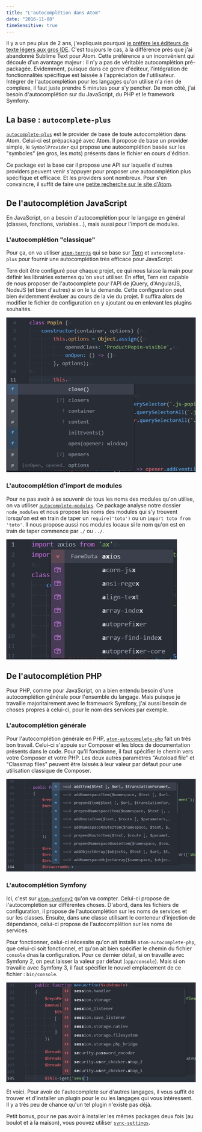```yaml
---
title: "L'autocomplétion dans Atom"
date: "2016-11-08"
timeSensitive: true
---
```


Il y a un peu plus de 2 ans, j'expliquais pourquoi [je préfère les éditeurs de
texte légers aux gros IDE](/articles/sublime-text-ide-a-la-carte/).  C'est
toujours le cas, à la différence près que j'ai abandonné Sublime Text pour
Atom. Cette préférence a un inconvénient qui découle d'un avantage majeur : il
n'y a pas de véritable autocomplétion pré-packagée. Evidemment, puisque dans ce
genre d'éditeur, l'intégration de fonctionnalités spécifique est laissée à
l'appréciation de l'utilisateur. Intégrer de l'autocomplétion pour les langages
qu'on utilise n'a rien de complexe, il faut juste prendre 5 minutes pour s'y
pencher. De mon côté, j'ai besoin d'autocomplétion sur du JavaScript, du PHP et
le framework Symfony.

## La base : `autocomplete-plus`

[`autocomplete-plus`](https://atom.io/packages/autocomplete-plus) est le
provider de base de toute autocomplétion dans Atom. Celui-ci est prépackagé
avec Atom. Il propose de base un provider simple, le `SymbolProvider` qui
propose une autocomplétion basée sur les "symboles" (en gros, les mots)
présents dans le fichier en cours d'édition.

Ce package est la base car il propose une API sur laquelle d'autres providers
peuvent venir s'appuyer pour proposer une autocomplétion plus spécifique et
efficace. Et les providers sont nombreux. Pour s'en convaincre, il suffit de
faire une [petite recherche sur le site
d'Atom](https://atom.io/packages/search?utf8=%E2%9C%93&q=autocomplete).

## De l'autocomplétion JavaScript

En JavaScript, on a besoin d'autocomplétion pour le langage en général
(classes, fonctions, variables...), mais aussi pour l'import de modules.

### L'autocomplétion "classique"

Pour ça, on va utiliser [`atom-ternjs`](https://atom.io/packages/atom-ternjs)
qui se base sur [Tern](https://github.com/ternjs/tern) et `autocomplete-plus`
pour fournir une autocomplétion très efficace pour JavaScript.

Tern doit être configuré pour chaque projet, ce qui nous laisse la main pour
définir les librairies externes qu'on veut utiliser. En effet, Tern est capable
de nous proposer de l'autocomplete pour l'API de jQuery, d'AngularJS, NodeJS
(et bien d'autres) si on le lui demande. Cette configuration peut bien
évidemment évoluer au cours de la vie du projet. Il suffira alors de modifier
le fichier de configuration en y ajoutant ou en enlevant les plugins souhaités.

![Autocomplétion dans une classe JavaScript](images/atom-ternjs-example.jpg)

### L'autocomplétion d'import de modules

Pour ne pas avoir à se souvenir de tous les noms des modules qu'on utilise, on
va utiliser
[`autocomplete-modules`](https://atom.io/packages/autocomplete-modules). Ce
package analyse notre dossier `node_modules` et nous propose les noms des
modules qui s'y trouvent lorsqu'on est en train de taper un `require('toto')`
ou un `import toto from 'toto'`. Il nous propose aussi nos modules locaux si le
nom qu'on est en train de taper commence par `./` ou `../`.

![Autocomplétion d'import de modules](images/autocomplete-modules-example.jpg)

## De l'autocomplétion PHP

Pour PHP, comme pour JavaScript, on a bien entendu besoin d'une autocomplétion
générale pour l'ensemble du langage. Mais puisque je travaille majoritairement
avec le framework Symfony, j'ai aussi besoin de choses propres à celui-ci, pour
le nom des services par exemple.

### L'autocomplétion générale

Pour l'autocomplétion générale en PHP,
[`atom-autocomplete-php`](https://atom.io/packages/atom-autocomplete-php) fait
un très bon travail. Celui-ci s'appuie sur Composer et les blocs de
documentation présents dans le code. Pour qu'il fonctionne, il faut spécifier
le chemin vers votre Composer et votre PHP. Les deux autres paramètres
"Autoload file" et "Classmap files" peuvent être laissés à leur valeur par
défaut pour une utilisation classique de Composer.

![Autocomplétion PHP](images/atom-autocomplete-php-example.jpg)

### L'autocomplétion Symfony

Ici, c'est sur [`atom-symfony2`](https://atom.io/packages/atom-symfony2) qu'on
va compter. Celui-ci propose de l'autocomplétion sur différentes choses.
D'abord, dans les fichiers de configuration, il propose de l'autocomplétion sur
les noms de services et sur les classes. Ensuite, dans une classe utilisant le
conteneur d'injection de dépendance, celui-ci propose de l'autocomplétion sur
les noms de services.

Pour fonctionner, celui-ci nécessite qu'on ait installé
`atom-autocomplete-php`, que celui-ci soit fonctionnel, et qu'on ait bien
spécifier le chemin du fichier `console` dnas la configuration. Pour ce dernier
détail, si on travaille avec Symfony 2, on peut laisser la valeur par défaut
(`app/console`). Mais si on travaille avec Symfony 3, il faut spécifier le
nouvel emplacement de ce fichier : `bin/console`.

![Autocomplétion de services dans un contrôleur Symfony](images/atom-symfony2-example.jpg)

Et voici. Pour avoir de l'autocomplete sur d'autres langages, il vous suffit de
trouver et d'installer un plugin pour le ou les langages qui vous intéressent.
Il y a très peu de chance qu'un tel plugin n'existe pas déjà.

Petit bonus, pour ne pas avoir à installer les mêmes packages deux fois (au
boulot et à la maison), vous pouvez utiliser
[`sync-settings`](https://atom.io/packages/sync-settings).
